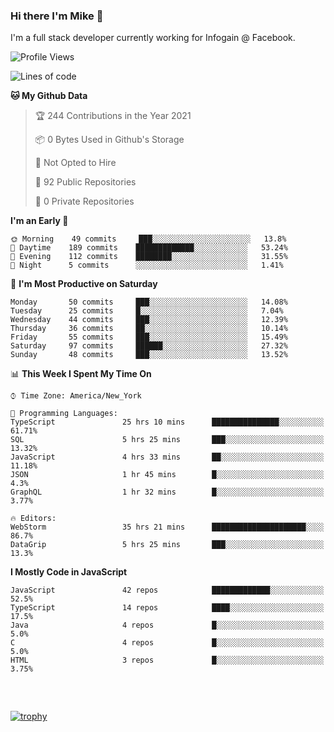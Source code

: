 ### Hi there I'm Mike 👋
I'm a full stack developer currently working for Infogain @ Facebook.

<!--START_SECTION:waka-->
![Profile Views](http://img.shields.io/badge/Profile%20Views-0-blue)

![Lines of code](https://img.shields.io/badge/From%20Hello%20World%20I%27ve%20Written-1.2%20million%20lines%20of%20code-blue)

**🐱 My Github Data** 

> 🏆 244 Contributions in the Year 2021
 > 
> 📦 0 Bytes Used in Github's Storage 
 > 
> 🚫 Not Opted to Hire
 > 
> 📜 92 Public Repositories 
 > 
> 🔑 0 Private Repositories  
 > 
**I'm an Early 🐤** 

```text
🌞 Morning    49 commits     ███░░░░░░░░░░░░░░░░░░░░░░   13.8% 
🌆 Daytime    189 commits    █████████████░░░░░░░░░░░░   53.24% 
🌃 Evening    112 commits    ████████░░░░░░░░░░░░░░░░░   31.55% 
🌙 Night      5 commits      ░░░░░░░░░░░░░░░░░░░░░░░░░   1.41%

```
📅 **I'm Most Productive on Saturday** 

```text
Monday       50 commits     ███░░░░░░░░░░░░░░░░░░░░░░   14.08% 
Tuesday      25 commits     █░░░░░░░░░░░░░░░░░░░░░░░░   7.04% 
Wednesday    44 commits     ███░░░░░░░░░░░░░░░░░░░░░░   12.39% 
Thursday     36 commits     ██░░░░░░░░░░░░░░░░░░░░░░░   10.14% 
Friday       55 commits     ███░░░░░░░░░░░░░░░░░░░░░░   15.49% 
Saturday     97 commits     ██████░░░░░░░░░░░░░░░░░░░   27.32% 
Sunday       48 commits     ███░░░░░░░░░░░░░░░░░░░░░░   13.52%

```


📊 **This Week I Spent My Time On** 

```text
⌚︎ Time Zone: America/New_York

💬 Programming Languages: 
TypeScript               25 hrs 10 mins      ███████████████░░░░░░░░░░   61.71% 
SQL                      5 hrs 25 mins       ███░░░░░░░░░░░░░░░░░░░░░░   13.32% 
JavaScript               4 hrs 33 mins       ██░░░░░░░░░░░░░░░░░░░░░░░   11.18% 
JSON                     1 hr 45 mins        █░░░░░░░░░░░░░░░░░░░░░░░░   4.3% 
GraphQL                  1 hr 32 mins        █░░░░░░░░░░░░░░░░░░░░░░░░   3.77%

🔥 Editors: 
WebStorm                 35 hrs 21 mins      █████████████████████░░░░   86.7% 
DataGrip                 5 hrs 25 mins       ███░░░░░░░░░░░░░░░░░░░░░░   13.3%

```

**I Mostly Code in JavaScript** 

```text
JavaScript               42 repos            █████████████░░░░░░░░░░░░   52.5% 
TypeScript               14 repos            ████░░░░░░░░░░░░░░░░░░░░░   17.5% 
Java                     4 repos             █░░░░░░░░░░░░░░░░░░░░░░░░   5.0% 
C                        4 repos             █░░░░░░░░░░░░░░░░░░░░░░░░   5.0% 
HTML                     3 repos             █░░░░░░░░░░░░░░░░░░░░░░░░   3.75%

```



<!--END_SECTION:waka-->

##### &nbsp;
[![trophy](https://github-profile-trophy.vercel.app/?username=uptonm&theme=dracula)](https://github.com/ryo-ma/github-profile-trophy)
